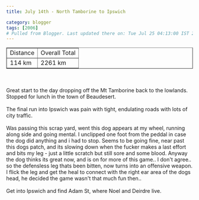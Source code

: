 ```yaml
---
title: July 14th - North Tamborine to Ipswich

category: blogger
tags: [2006]
# Pulled from Blogger. Last updated there on: Tue Jul 25 04:13:00 IST 2006
---
```

<TABLE BORDER="1"><TR><TD>Distance</TD><TD>Overall Total</TD></TR><TR><TD>114 km</TD><TD>2261 km</TD></TR></TABLE><br /><br />Great start to the day dropping off the Mt Tamborine back to the lowlands. Stopped for lunch in the town of Beaudesert.<br /><br />The final run into Ipswich was pain with tight, endulating roads with lots of city traffic.<br /><br />Was passing this scrap yard, went this dog appears at my wheel, running along side and going mental. I unclipped one foot from the peddal in case the dog did anything and i had to stop. Seems to be going fine, near past this dogs patch, and its slowing down when the fucker makes a last effort and bits my leg - just a little scratch but still sore and some blood. Anyway the dog thinks its great now, and is on for more of this game.. I don't agree.. so the defensless leg thats been bitten, now turns into an offensive weapon. I flick the leg and get the heal to connect with the right ear area of the dogs head, he decided the game wasn't that much fun then..<br /><br />Get into Ipswich and find Adam St, where Noel and Deirdre live.
